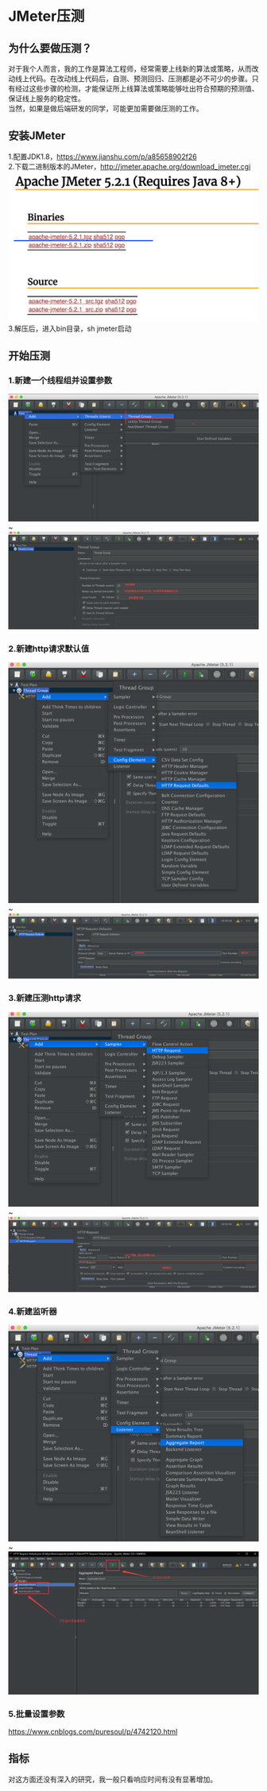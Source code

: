 # JMeter压测
## 为什么要做压测？
对于我个人而言，我的工作是算法工程师，经常需要上线新的算法或策略，从而改动线上代码。在改动线上代码后，自测、预测回归、压测都是必不可少的步骤。只有经过这些步骤的检测，才能保证所上线算法或策略能够吐出符合预期的预测值、保证线上服务的稳定性。</br>
当然，如果是做后端研发的同学，可能更加需要做压测的工作。

## 安装JMeter
1.配置JDK1.8，https://www.jianshu.com/p/a85658902f26</br>
2.下载二进制版本的JMeter，http://jmeter.apache.org/download_jmeter.cgi</br>
![下载JMeter](https://github.com/yaoleiliu/Great-Development-Tools/blob/master/JMeter%E5%8E%8B%E6%B5%8B/image/1.png)
3.解压后，进入bin目录，sh jmeter启动

## 开始压测
### 1.新建一个线程组并设置参数
![新建线程组](https://github.com/yaoleiliu/Great-Development-Tools/blob/master/JMeter%E5%8E%8B%E6%B5%8B/image/2.png)
~</br>
![设置线程组参数](https://github.com/yaoleiliu/Great-Development-Tools/blob/master/JMeter%E5%8E%8B%E6%B5%8B/image/3.png)

### 2.新建http请求默认值
![新建http请求默认值](https://github.com/yaoleiliu/Great-Development-Tools/blob/master/JMeter%E5%8E%8B%E6%B5%8B/image/4.png)
~</br>
![设置参数](https://github.com/yaoleiliu/Great-Development-Tools/blob/master/JMeter%E5%8E%8B%E6%B5%8B/image/5.png)

### 3.新建压测http请求
![新建http请求](https://github.com/yaoleiliu/Great-Development-Tools/blob/master/JMeter%E5%8E%8B%E6%B5%8B/image/6.png)
~</br>
![设置参数](https://github.com/yaoleiliu/Great-Development-Tools/blob/master/JMeter%E5%8E%8B%E6%B5%8B/image/7.png)

### 4.新建监听器
![新建监听器](https://github.com/yaoleiliu/Great-Development-Tools/blob/master/JMeter%E5%8E%8B%E6%B5%8B/image/8.png)
~</br>
![查看结果](https://github.com/yaoleiliu/Great-Development-Tools/blob/master/JMeter%E5%8E%8B%E6%B5%8B/image/9.png)

### 5.批量设置参数
https://www.cnblogs.com/puresoul/p/4742120.html

## 指标
对这方面还没有深入的研究，我一般只看响应时间有没有显著增加。
